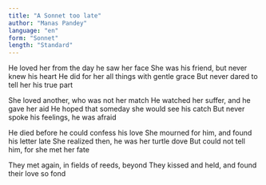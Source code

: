 ```yaml
---
title: "A Sonnet too late"
author: "Manas Pandey"
language: "en"
form: "Sonnet"
length: "Standard"
---
```

He loved her from the day he saw her face
She was his friend, but never knew his heart
He did for her all things with gentle grace
But never dared to tell her his true part

She loved another, who was not her match
He watched her suffer, and he gave her aid
He hoped that someday she would see his catch
But never spoke his feelings, he was afraid

He died before he could confess his love
She mourned for him, and found his letter late
She realized then, he was her turtle dove
But could not tell him, for she met her fate

They met again, in fields of reeds, beyond
They kissed and held, and found their love so fond
